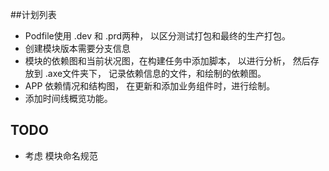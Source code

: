 ##计划列表

* Podfile使用 .dev 和 .prd两种， 以区分测试打包和最终的生产打包。
* 创建模块版本需要分支信息
* 模块的依赖图和当前状况图，在构建任务中添加脚本， 以进行分析， 然后存放到 .axe文件夹下， 记录依赖信息的文件，和绘制的依赖图。
* APP 依赖情况和结构图， 在更新和添加业务组件时，进行绘制。
* 添加时间线概览功能。



## TODO

* 考虑 模块命名规范